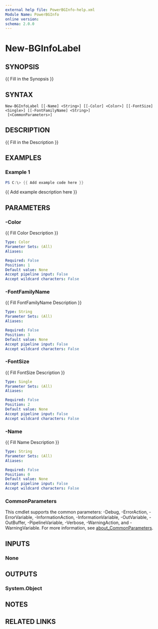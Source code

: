```yaml
---
external help file: PowerBGInfo-help.xml
Module Name: PowerBGInfo
online version:
schema: 2.0.0
---
```


# New-BGInfoLabel

## SYNOPSIS
{{ Fill in the Synopsis }}

## SYNTAX

```
New-BGInfoLabel [[-Name] <String>] [[-Color] <Color>] [[-FontSize] <Single>] [[-FontFamilyName] <String>]
 [<CommonParameters>]
```

## DESCRIPTION
{{ Fill in the Description }}

## EXAMPLES

### Example 1
```powershell
PS C:\> {{ Add example code here }}
```

{{ Add example description here }}

## PARAMETERS

### -Color
{{ Fill Color Description }}

```yaml
Type: Color
Parameter Sets: (All)
Aliases:

Required: False
Position: 1
Default value: None
Accept pipeline input: False
Accept wildcard characters: False
```

### -FontFamilyName
{{ Fill FontFamilyName Description }}

```yaml
Type: String
Parameter Sets: (All)
Aliases:

Required: False
Position: 3
Default value: None
Accept pipeline input: False
Accept wildcard characters: False
```

### -FontSize
{{ Fill FontSize Description }}

```yaml
Type: Single
Parameter Sets: (All)
Aliases:

Required: False
Position: 2
Default value: None
Accept pipeline input: False
Accept wildcard characters: False
```

### -Name
{{ Fill Name Description }}

```yaml
Type: String
Parameter Sets: (All)
Aliases:

Required: False
Position: 0
Default value: None
Accept pipeline input: False
Accept wildcard characters: False
```

### CommonParameters
This cmdlet supports the common parameters: -Debug, -ErrorAction, -ErrorVariable, -InformationAction, -InformationVariable, -OutVariable, -OutBuffer, -PipelineVariable, -Verbose, -WarningAction, and -WarningVariable. For more information, see [about_CommonParameters](http://go.microsoft.com/fwlink/?LinkID=113216).

## INPUTS

### None

## OUTPUTS

### System.Object
## NOTES

## RELATED LINKS
